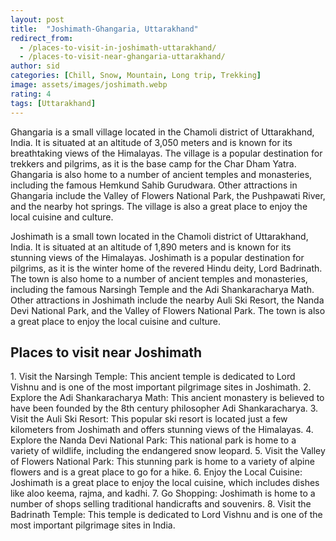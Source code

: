 ```yaml
---
layout: post
title:  "Joshimath-Ghangaria, Uttarakhand"
redirect_from:
  - /places-to-visit-in-joshimath-uttarakhand/
  - /places-to-visit-near-ghangaria-uttarakhand/
author: sid
categories: [Chill, Snow, Mountain, Long trip, Trekking]
image: assets/images/joshimath.webp
rating: 4
tags: [Uttarakhand]
---
```

Ghangaria is a small village located in the Chamoli district of Uttarakhand, India. It is situated at an altitude of 3,050 meters and is known for its breathtaking views of the Himalayas. The village is a popular destination for trekkers and pilgrims, as it is the base camp for the Char Dham Yatra. Ghangaria is also home to a number of ancient temples and monasteries, including the famous Hemkund Sahib Gurudwara. Other attractions in Ghangaria include the Valley of Flowers National Park, the Pushpawati River, and the nearby hot springs. The village is also a great place to enjoy the local cuisine and culture.

Joshimath is a small town located in the Chamoli district of Uttarakhand, India. It is situated at an altitude of 1,890 meters and is known for its stunning views of the Himalayas. Joshimath is a popular destination for pilgrims, as it is the winter home of the revered Hindu deity, Lord Badrinath. The town is also home to a number of ancient temples and monasteries, including the famous Narsingh Temple and the Adi Shankaracharya Math. Other attractions in Joshimath include the nearby Auli Ski Resort, the Nanda Devi National Park, and the Valley of Flowers National Park. The town is also a great place to enjoy the local cuisine and culture.

<h2>Places to visit near Joshimath</h2>
1. Visit the Narsingh Temple: This ancient temple is dedicated to Lord Vishnu and is one of the most important pilgrimage sites in Joshimath.
2. Explore the Adi Shankaracharya Math: This ancient monastery is believed to have been founded by the 8th century philosopher Adi Shankaracharya.
3. Visit the Auli Ski Resort: This popular ski resort is located just a few kilometers from Joshimath and offers stunning views of the Himalayas.
4. Explore the Nanda Devi National Park: This national park is home to a variety of wildlife, including the endangered snow leopard.
5. Visit the Valley of Flowers National Park: This stunning park is home to a variety of alpine flowers and is a great place to go for a hike.
6. Enjoy the Local Cuisine: Joshimath is a great place to enjoy the local cuisine, which includes dishes like aloo keema, rajma, and kadhi.
7. Go Shopping: Joshimath is home to a number of shops selling traditional handicrafts and souvenirs.
8. Visit the Badrinath Temple: This temple is dedicated to Lord Vishnu and is one of the most important pilgrimage sites in India.


<div class="pa-carousel-widget" style="width:100%; height:480px; display:none;"
  data-link="https://www.euttaranchal.com/tourism/ghangharia-excursions.php"
  data-title="Joshimath-Ghangaria, Uttarakhand"
  data-description="Chill, Snow, Mountain, Long trip, Trekking"
  data-delay="3">
  <object data="https://lh3.googleusercontent.com/CMnIEaZNuDyF6tjbOBKtML83ySZvd6y43cMkyBqNnvcFUEPH_zsIXBCazx3uAseTWouBRBXwPYxAxppNXXXD4x2IhqYL5e5oHM946-UL-As6by32xulb7lmSps5P9BceVU6t5ANt2_8=w960-rw-h720"></object>
  <object data="https://lh3.googleusercontent.com/ArYdZPQGA3X2jgv1J1pkAIOTqn8OGo5_QmR4w6PWIXZidUAnG29s_3pDAkIEJ2gVtAw3QgwhlpthvVEFx0nENO791qSVWB9Ay3tzpyx_RAoB-kWJHXPZgxNY17ePCZ7nwOEHdm-o3xM=w960-rw-h720"></object>
  <object data="https://lh3.googleusercontent.com/qfx1jlPCL2M5LIl4oB7WXPdY8CXCt1SmLHDhB9Zf7gLOHWlTfiJ9gb2-0kM9aQDR8aN7udg0BKOMLkT53-NH4qmR27NX0bar3tTHAUtQTxTutNgvy9FgX6a83b8FF3dMU1f0C4hn7tw=w960-rw-h720"></object>
  <object data="https://lh3.googleusercontent.com/bEUCA-4N8p5JaPM96_mgHArqwlzkP8Yr0SYNQ3j9eJpYMlk9qKFO7jJvKfG51xHoEeLtucayTinRplcx7DS0ocAuCpVXmNuGcCHJXCdmy9LlaIaxv36iXuDb9BJVFYrx00NQWRa5OGs=w960-rw-h720"></object>
  <object data="https://lh3.googleusercontent.com/Yo13MQVc2xNJ_C0M_5jxR4f73uERt4PVBlhjydJNnoIeoGsDcoeYV8ggpqKoUfmr0nL-GCmicId37LZxHJfhPM4vgyUbs0on3-dgNYwDHbNmWRhGcrOEEl46uC0HnSVYg6pW1e1VBT4=w960-rw-h720"></object>
  <object data="https://lh3.googleusercontent.com/VA211OyO9wzHX2KwM_UdWSQdNKrvaPlx9T7QLO4QzCr01s2q7EQlYNRebY1IDK_7RnqItwnZsP8Sr_vz6jQvJAm-cxT6jm4jqkFWkdVVlElpaHyZAHNxUdkaYp2mcdcewofEGG8HfOo=w960-rw-h720"></object>
  <object data="https://lh3.googleusercontent.com/nnPAXo6FxCHSUuzVT1IyNOm9XTJBe5jhhX4QStRDTrCdNFJu7B5aX7-1dAG610-gQWe451eruMnlKYCfWfDrCwswwp_l7PZAA-en3Si6K4LEFNIc71AVNfaBevG1du3CKUXd9L41ef0=w960-rw-h720"></object>
  <object data="https://lh3.googleusercontent.com/7_c40neORLEcmV6B-dKRx3qIGWjAdRyyApehsenbGoW8ymtjGni3dcCILrEDCc0Djw73IVbdxy9ZI9lFeHF1DvHzLG3wyoLfBXtQeeqNseRjBlTlMmYWL32Dst8b9aiFTn-0KmjYTL8=w960-rw-h720"></object>
  <object data="https://lh3.googleusercontent.com/V6dkYDpXI0XB4Er2AY9t_azd7Vd0-wxE6pXF1tg4RLrInrYjJVlEkWdOVj7BQKbgu3FRKYFYUuf4pTzVNKQtLmNqJCjxFXLxqPOV1nI21QRlItfQeJ67dejddd0OLyU2VYY-hnwmvpY=w960-rw-h720"></object>
  <object data="https://lh3.googleusercontent.com/R_CSSOB8TCmMz1a6s2kaBZl8Rju2wjO9LEdVowk1HDz7yKPRE_vI6obpRI1kSQP0423tVHzaQ4BG3TpwPl9Siy4-ycinzBArzhfzaR2HqJZGgwmidDUKR4taVgATLUcrqF77xwWVqNI=w960-rw-h720"></object>
  <object data="https://lh3.googleusercontent.com/BJ27_gVqcIRWqn-Swbqhf2Q_r6oKZ9HQYb9SRNnzlOL04xGUNhpxzDE-EW_YLj39tS_ZmccvHivZWRZviWQAKgfgt757DzraZbyKdoom9c0hHFD8nQc1Y4hX4HaZyBfThujsO89KACM=w960-rw-h720"></object>
  <object data="https://lh3.googleusercontent.com/oES0lUu_OXO1JP2sWEJqB9Be5iAEBG98zJf0Stz1OZ3mo0yfsr3bE5Oc7b7r0gmtmwJ0WgB2VELHWJsUX4B4dFzLDdTdu6Z3I80Bvlu_ysZSUnOC1Ix9xRxvasPeZlAKMZ9X_boKM6E=w960-rw-h720"></object>
  <object data="https://lh3.googleusercontent.com/X0fMMeER3_vxFZ_HWEbImENL_xBwNiKqJsmtN7fwed5b8x0boFoGlH1TzBkqLJUmMrp9eRaLnrwPN7DNV1GHW9x6J1BEqK9cU4KsgZno5fPD2Z-MKAFxDZ1n3kpClq2ySvdwwzkGo_U=w960-rw-h720"></object>
  <object data="https://lh3.googleusercontent.com/IkWuvdiu-Ml6C0w_eT_W5gxw_NYXFpUzjia65jfk4O9vxVHPXq7HWkORJ4TVPElsxe4qZgO4LYpnVCzH_IlUl0aHlLqHfKdDgn3i6Xd_MHsd635k04oOSawdABs2RfCudupxD9NzcYc=w960-rw-h720"></object>
  <object data="https://lh3.googleusercontent.com/SsfDDZLhH7JYHD10B6SiYv2bTq1cCNJDfu60MnAw9ZZgxhhs9voGjY4ZNuAhwryJkuJrJRDkqc4IY1bJkrJG1Ixp4n_XwJmiFtgP_lGg-hvTV3ctfUwL86wFQXXYEbvWgW-eghDGnvo=w960-rw-h720"></object>
  <object data="https://lh3.googleusercontent.com/QRZJsxEJa4Zgts3jpPkhOMu3sDQEZ8vws50o4S1ZqE2eNKXUJ9Gpd3bo4xP5K4a3gDu8k4MdfrFl5FOPrqItrFzq8uvG1sUfVeuLwVq-JFdjrhVhtJnOll7-M1MSdTmq8HfWuomfwqo=w960-rw-h720"></object>
  <object data="https://lh3.googleusercontent.com/NuqNbdPBjopnGtsKGUUUyq_u2eMrHdTSMREfYDQ1At0uiOu14wrKRHBx8y6oDSlpuFSPjYQqExSYjBTI71sMsAE1RFaFsOEG6Y5uHAY25Cl-waVmAlaximZTIGDgdEf2gj3Zn_8kR0k=w960-rw-h720"></object>
  <object data="https://lh3.googleusercontent.com/NktEEVFJ2FsYWSdME6VMx3yX4ilC--oVWqAPXR2AgL10gJtWQ_AzQRpqy0_oc6zaSSpELSVEaoEvHSBXfgasZdUeYADVETmeUpqiIabu6KPWjb6Bx53RfHOQG-n-CsyfytQ38VDC1do=w960-rw-h720"></object>
</div>

